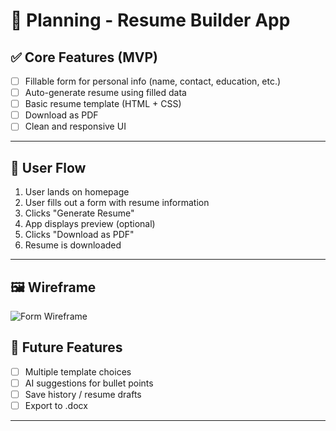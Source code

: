 # 📝 Planning - Resume Builder App

## ✅ Core Features (MVP)
- [ ] Fillable form for personal info (name, contact, education, etc.)
- [ ] Auto-generate resume using filled data
- [ ] Basic resume template (HTML + CSS)
- [ ] Download as PDF
- [ ] Clean and responsive UI

---

## 🧭 User Flow
1. User lands on homepage
2. User fills out a form with resume information
3. Clicks "Generate Resume"
4. App displays preview (optional)
5. Clicks "Download as PDF"
6. Resume is downloaded

---
## 🖼️ Wireframe 
![Form Wireframe](cv-generator\docs\wireframe-form.png)

## 🧠 Future Features
- [ ] Multiple template choices
- [ ] AI suggestions for bullet points
- [ ] Save history / resume drafts
- [ ] Export to .docx

---